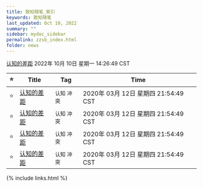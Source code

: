 ```yaml
---
title: 致知随笔_索引
keywords: 致知随笔
last_updated: Oct 10, 2022
summary: ""
sidebar: mydoc_sidebar
permalink: zzsb_index.html
folder: news
---
```


[认知的差距](zzsb_202003122154.html)       2022年 10月 10日 星期一 14:26:49 CST

| ⭐           | Title           | Tag          | Time          |
| ----------- | ----------- | ----------- | ----------- |
| ⭐           | [认知的差距](zzsb_202003122154.html)  | `认知` `冲突` | 2020年 03月 12日 星期四 21:54:49 CST |
| ⭐           | [认知的差距](zzsb_202003122154.html)  | `认知` `冲突` | 2020年 03月 12日 星期四 21:54:49 CST |
| ⭐           | [认知的差距](zzsb_202003122154.html)  | `认知` `冲突` | 2020年 03月 12日 星期四 21:54:49 CST |
| ⭐           | [认知的差距](zzsb_202003122154.html)  | `认知` `冲突` | 2020年 03月 12日 星期四 21:54:49 CST |

{% include links.html %}
